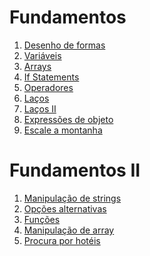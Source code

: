 # Fundamentos
1. [Desenho de formas](https://github.com/alvaroaxsmith/Grasshopper/tree/main/fundamentos/desenho-de-formas)
2. [Variáveis](https://github.com/alvaroaxsmith/Grasshopper/tree/main/fundamentos/variaveis)
3. [Arrays](https://github.com/alvaroaxsmith/Grasshopper/tree/main/fundamentos/arrays)
4. [If Statements](https://github.com/alvaroaxsmith/Grasshopper/tree/main/fundamentos/if-statements)
5. [Operadores](https://github.com/alvaroaxsmith/Grasshopper/tree/main/fundamentos/operadores)
6. [Laços](https://github.com/alvaroaxsmith/Grasshopper/tree/main/fundamentos/lacos)
7. [Laços II](https://github.com/alvaroaxsmith/Grasshopper/tree/main/fundamentos/lacos-II)
8. [Expressões de objeto](https://github.com/alvaroaxsmith/Grasshopper/tree/main/fundamentos/expressoes-de-objeto)
9. [Escale a montanha](https://github.com/alvaroaxsmith/Grasshopper/tree/main/fundamentos/escale-a-montanha)

# Fundamentos II
1. [Manipulação de strings](https://github.com/alvaroaxsmith/Grasshopper/tree/main/fundamentos-II/manipulacao-de-strings)
2. [Opções alternativas](https://github.com/alvaroaxsmith/Grasshopper/tree/main/fundamentos-II/opcoes-alternativas)
3. [Funções](https://github.com/alvaroaxsmith/Grasshopper/tree/main/fundamentos-II/funcoes)
4. [Manipulação de array]()
5. [Procura por hotéis]()
